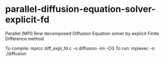 # parallel-diffusion-equation-solver-explicit-fd
Parallel (MPI) Row decomposed Diffusion Equation solver by explicit Finite Difference method

To compile: mpicc diff_expl_fd.c -o diffusion -lm -O3
To run: mpiexec -n <processors to deploy> ./diffusion <grid points along rows> <grid points along columns>
